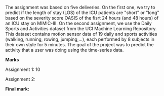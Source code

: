 The assignment was based on five deliveries. On the first one, we try to predict if the length of stay (LOS)
of the ICU patients are "short" or "long" based on the severity score OASIS of the fisrt 24 hours (and 48 hours) of an ICU stay on MIMIC-III.  On the second assignment, we use the Daily Sports and Activities dataset from the UCI Machine Learning Repository. This dataset contains motion sensor data of 19 daily and sports activities (walking, running, rowing, jumping,...), each performed by 8 subjects in their own style for 5 minutes. The goal of the project was to predict the activity that a user was doing using the time-series data.

**Marks**

Assignment 1: 10

Assignment 2:



**Final mark:**
